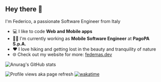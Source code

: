## Hey there 👋
 I'm Federico, a passionate Software Engineer from Italy
  
- 💻 I like to code **Web and Mobile apps**
- 👨‍💻 I'm currently working as **Mobile Software Engineer** at **PagoPA S.p.A.**
- ❤ I love hiking and getting lost in the beauty and tranquility of nature
- 🌐 Check out my website for more: <a href="http://fedemas.dev" target="_blank">fedemas.dev</a>

![Anurag's GitHub stats](https://github-readme-stats.vercel.app/api?username=mastro993&show_icons=true&theme=tokyonight)

![Profile views aka page refresh](https://komarev.com/ghpvc/?username=mastro993&label=Profile%20views&color=0e75b6&style=flat)
[![wakatime](https://wakatime.com/badge/user/868f3294-cb69-4b47-9b99-884d162966b3.svg)](https://wakatime.com/@868f3294-cb69-4b47-9b99-884d162966b3)


